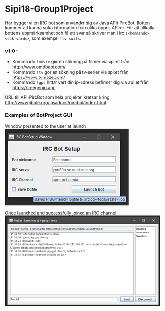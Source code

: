 # Sipi18-Group1Project

Här bygger vi en IRC bot som använder sig av Java APIt PircBot. Botten kommer att kunna söka information från olika öppna API:er. För att tillkalla bottens uppmärksamhet och få ett svar så skriver man i irc `!<kommando> <sök-värde>`, som exempel `!tv suits`.



### v1.0:
* Kommando `!movie` gör en sökning på filmer via api:et från http://www.omdbapi.com/
* Kommando `!tv` gör en sökning på tv-serier via api:et från https://www.tvmaze.com/
* Kommando `!gps` hittar vart din ip-adress befinner dig via api:et från https://freegeoip.app




URL till API-PircBot som hela projektet kretsar kring: http://www.jibble.org/javadocs/pircbot/index.html



### Examples of BotProject GUI
Window presented to the user at launch<br>
![Setup Window](https://github.com/spirotris/Sipi18-Group1Project/blob/gui-test/res/gfx/setupwindow.png)

Once launched and successfully joined an IRC channel<br>
![Main Window](https://github.com/spirotris/Sipi18-Group1Project/blob/gui-test/res/gfx/mainwindow.png)
